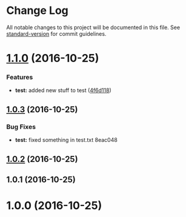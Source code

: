 # Change Log

All notable changes to this project will be documented in this file. See [standard-version](https://github.com/conventional-changelog/standard-version) for commit guidelines.

<a name="1.1.0"></a>
# [1.1.0](https://github.com/jbrecht/git-test/compare/v1.0.3...v1.1.0) (2016-10-25)


### Features

* **test:** added new stuff to test ([4f6d118](https://github.com/jbrecht/git-test/commit/4f6d118))



<a name="1.0.3"></a>
## [1.0.3](/compare/v1.0.2...v1.0.3) (2016-10-25)


### Bug Fixes

* **test:** fixed something in test.txt 8eac048



<a name="1.0.2"></a>
## [1.0.2](/compare/v1.0.1...v1.0.2) (2016-10-25)



<a name="1.0.1"></a>
## 1.0.1 (2016-10-25)



<a name="1.0.0"></a>
# 1.0.0 (2016-10-25)
